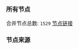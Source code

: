 ### 所有节点
合并节点总数: `1529`
[节点链接](https://raw.githubusercontent.com/rzhy1/11/master/sub/sub_merge_base64.txt)

### 节点来源